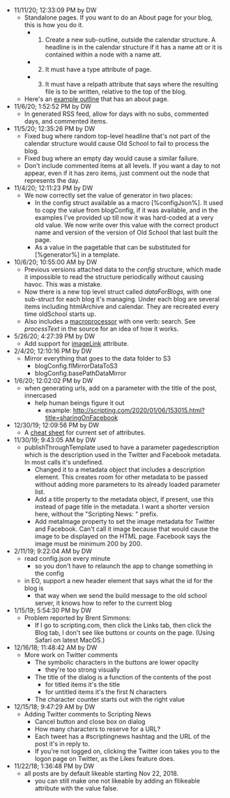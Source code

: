 * 11/11/20; 12:33:09 PM by DW
   * Standalone pages. If you want to do an About page for your blog, this is how you do it.
      * 1. Create a new sub-outline, outside the calendar structure. A headline is in the calendar structure if it has a name att or it is contained within a node with a name att.
      * 2. It must have a type attribute of page.
      * 3. It must have a relpath attribute that says where the resulting file is to be written, relative to the top of the blog. 
   * Here's an <a href="https://gist.github.com/scripting/3c9bcf62123d20c6001d087b8722a6d5">example outline</a> that has an about page. 
* 11/6/20; 1:52:52 PM by DW
   * In generated RSS feed, allow for days with no subs, commented days, and commented items.
* 11/5/20; 12:35:26 PM by DW
   * Fixed bug where random top-level headline that's not part of the calendar structure would cause Old School to fail to process the blog.
   * Fixed bug where an empty day would cause a similar failure.
   * Don't include commented items at all levels. If you want a day to not appear, even if it has zero items, just comment out the node that represents the day.
* 11/4/20; 12:11:23 PM by DW
   * We now correctly set the value of generator in two places:
      * In the config struct available as a macro [%configJson%]. It used to copy the value from blogConfig, if it was available, and in the examples I've provided up till now it was hard-coded at a very old value. We now write over this value with the correct product name and version of the version of Old School that last built the page. 
      * As a value in the pagetable that can be substituted for [%generator%] in a template. 
* 10/6/20; 10:55:00 AM by DW
   * Previous versions attached data to the <i>config</i> structure, which made it impossible to read the structure periodically without causing havoc. This was a mistake. 
   * Now there is a new top level struct called <i>dataForBlogs,</i> with one sub-struct for each blog it's managing. Under each blog are several items including htmlArchive and calendar. They are recreated every time oldSchool starts up. 
   * Also includes a <a href="http://scripting.com/2020/09/02/154724.html?title=macrosInOldSchool">macroprocessor</a> with one verb: search. See <i>processText</i> in the source for an idea of how it works. 
* 5/26/20; 4:27:39 PM by DW
   * Add support for <a href="https://github.com/scripting/oldSchoolBlog/blob/master/worknotes/atts.md#imageLink">imageLink</a> attribute. 
* 2/4/20; 12:10:16 PM by DW
   * Mirror everything that goes to the data folder to S3
      * blogConfig.flMirrorDataToS3
      * blogConfig.basePathDataMirror
* 1/6/20; 12:02:02 PM by DW
   * when generating urls, add on a parameter with the title of the post, innercased
      * help human beings figure it out
         * example: <a href="http://scripting.com/2020/01/06/153015.html?title=sharingOnFacebook">http://scripting.com/2020/01/06/153015.html?title=sharingOnFacebook</a>
* 12/30/19; 12:09:56 PM by DW
   * A <a href="atts.md">cheat sheet</a> for current set of attributes. 
* 11/30/19; 9:43:05 AM by DW
   * publishThroughTemplate used to have a parameter pagedescription which is the description used in the Twitter and Facebook metadata. In most calls it's undefined. 
      * Changed it to a metadata object that includes a description element. This creates room for other metadata to be passed without adding more parameters to its already loaded parameter list. 
      * Add a title property to the metadata object, if present, use this instead of page title in the metadata. I want a shorter version here, without the "Scripting News: " prefix. 
      * Add metaImage property to set the image metadata for Twitter and Facebook. Can't call it image because that would cause the image to be displayed on the HTML page. Facebook says the image must be minimum 200 by 200.
* 2/11/19; 9:22:04 AM by DW
   * read config.json every minute
      * so you don't have to relaunch the app to change something in the config
   * in EO, support a new header element that says what the id for the blog is
      * that way when we send the build message to the old school server, it knows how to refer to the current blog
* 1/15/19; 5:54:30 PM by DW
   * Problem reported by Brent Simmons:
      * If I go to scripting.com, then click the Links tab, then click the Blog tab, I don't see like buttons or counts on the page. (Using Safari on latest MacOS.)
* 12/16/18; 11:48:42 AM by DW
   * More work on Twitter comments
      * The symbolic characters in the buttons are lower opacity
         * they're too strong visually
      * The title of the dialog is a function of the contents of the post
         * for titled items it's the title
         * for untitled items it's the first N characters
      * The character counter starts out with the right value
* 12/15/18; 9:47:29 AM by DW
   * Adding Twitter comments to Scripting News
      * Cancel button and close box on dialog
      * How many characters to reserve for a URL?
      * Each tweet has a #scriptingnews hashtag and the URL of the post it's in reply to.
      * If you're not logged on, clicking the Twitter icon takes you to the logon page on Twitter, as the Likes feature does. 
* 11/22/18; 1:36:48 PM by DW
   * all posts are by default likeable starting Nov 22, 2018.
      * you can still make one not likeable by adding an fllikeable attribute with the value false.
